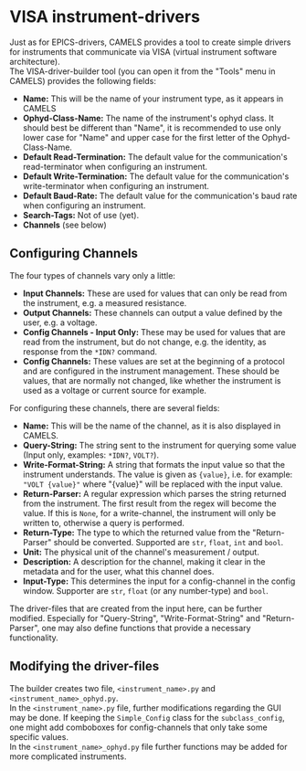 # VISA instrument-drivers

Just as for EPICS-drivers, CAMELS provides a tool to create simple drivers for instruments that communicate via VISA (virtual instrument software architecture).  
The VISA-driver-builder tool (you can open it from the "Tools" menu in CAMELS) provides the following fields:
* **Name:** This will be the name of your instrument type, as it appears in CAMELS
* **Ophyd-Class-Name:** The name of the instrument's ophyd class. It should best be different than "Name", it is recommended to use only lower case for "Name" and upper case for the first letter of the Ophyd-Class-Name.
* **Default Read-Termination:** The default value for the communication's read-terminator when configuring an instrument.
* **Default Write-Termination:** The default value for the communication's write-terminator when configuring an instrument.
* **Default Baud-Rate:** The default value for the communication's baud rate when configuring an instrument.
* **Search-Tags:** Not of use (yet).
* **Channels** (see below)

## Configuring Channels
The four types of channels vary only a little:
* **Input Channels:** These are used for values that can only be read from the instrument, e.g. a measured resistance.
* **Output Channels:** These channels can output a value defined by the user, e.g. a voltage.
* **Config Channels - Input Only:** These may be used for values that are read from the instrument, but do not change, e.g. the identity, as response from the `*IDN?` command.
* **Config Channels:** These values are set at the beginning of a protocol and are configured in the instrument management. These should be values, that are normally not changed, like whether the instrument is used as a voltage or current source for example.

For configuring these channels, there are several fields:
* **Name:** This will be the name of the channel, as it is also displayed in CAMELS.
* **Query-String:** The string sent to the instrument for querying some value (Input only, examples: `*IDN?`, `VOLT?`).
* **Write-Format-String:** A string that formats the input value so that the instrument understands. The value is given as `{value}`, i.e. for example: `"VOLT {value}"` where "{value}" will be replaced with the input value.
* **Return-Parser:** A regular expression which parses the string returned from the instrument. The first result from the regex will become the value. If this is `None`, for a write-channel, the instrument will only be written to, otherwise a query is performed.
* **Return-Type:** The type to which the returned value from the "Return-Parser" should be converted. Supported are `str`, `float`, `int` and `bool`.
* **Unit:** The physical unit of the channel's measurement / output.
* **Description:** A description for the channel, making it clear in the metadata and for the user, what this channel does.
* **Input-Type:** This determines the input for a config-channel in the config window. Supporter are `str`, `float` (or any number-type) and `bool`.


The driver-files that are created from the input here, can be further modified. Especially for "Query-String", "Write-Format-String" and "Return-Parser", one may also define functions that provide a necessary functionality.

## Modifying the driver-files
The builder creates two file, `<instrument_name>.py` and `<instrument_name>_ophyd.py`.  
In the `<instrument_name>.py` file, further modifications regarding the GUI may be done. If keeping the `Simple_Config` class for the `subclass_config`, one might add comboboxes for config-channels that only take some specific values.  
In the `<instrument_name>_ophyd.py` file further functions may be added for more complicated instruments.
